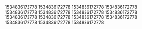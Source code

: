 1534836172778
1534836172778
1534836172778
1534836172778
1534836172778
1534836172778
1534836172778
1534836172778
1534836172778
1534836172778
1534836172778
1534836172778
1534836172778
1534836172778
1534836172778